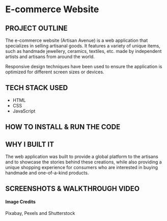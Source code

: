 # E-commerce Website

## **PROJECT OUTLINE**

The e-commerce website (Artisan Avenue) is a web application that specializes in selling artisanal goods. It features a variety of unique items, such as handmade jewellery, ceramics, textiles, etc. made by independent artists and artisans from around the world.

Responsive design techniques have been used to ensure the application is optimized for different screen sizes or devices.

## **TECH STACK USED**

- HTML
- CSS
- JavaScript

## **HOW TO INSTALL & RUN THE CODE**

## **WHY I BUILT IT**

The web application was built to provide a global platform to the artisans and to showcase the stories behind these creations, while also providing a unique shopping experience for consumers who are interested in buying handmade and one-of-a-kind products.

## **SCREENSHOTS & WALKTHROUGH VIDEO**

#### Image Credits

Pixabay, Pexels and Shutterstock
